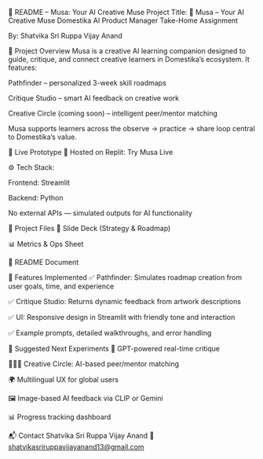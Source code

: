 📘 README – Musa: Your AI Creative Muse
Project Title:
🎨 Musa – Your AI Creative Muse
Domestika AI Product Manager Take-Home Assignment

By:
Shatvika Sri Ruppa Vijay Anand

🧠 Project Overview
Musa is a creative AI learning companion designed to guide, critique, and connect creative learners in Domestika’s ecosystem. It features:

Pathfinder – personalized 3-week skill roadmaps

Critique Studio – smart AI feedback on creative work

Creative Circle (coming soon) – intelligent peer/mentor matching

Musa supports learners across the observe → practice → share loop central to Domestika’s value.

🚀 Live Prototype
🔗 Hosted on Replit:
Try Musa Live

⚙️ Tech Stack:

Frontend: Streamlit

Backend: Python

No external APIs — simulated outputs for AI functionality

📂 Project Files
📄 Slide Deck (Strategy & Roadmap)

📊 Metrics & Ops Sheet

📘 README Document

📌 Features Implemented
✅ Pathfinder: Simulates roadmap creation from user goals, time, and experience

✅ Critique Studio: Returns dynamic feedback from artwork descriptions

✅ UI: Responsive design in Streamlit with friendly tone and interaction

✅ Example prompts, detailed walkthroughs, and error handling

🧪 Suggested Next Experiments
🧠 GPT-powered real-time critique

🧑‍🤝‍🧑 Creative Circle: AI-based peer/mentor matching

🌍 Multilingual UX for global users

🖼️ Image-based AI feedback via CLIP or Gemini

📊 Progress tracking dashboard

📬 Contact
Shatvika Sri Ruppa Vijay Anand
📧 shatvikasriruppavijayanand13@gmail.com
